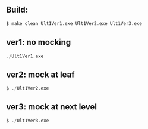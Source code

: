 Build:
------
```c
$ make clean Ult1Ver1.exe Ult1Ver2.exe Ult1Ver3.exe
```

ver1: no mocking
----------------
```c
./Ult1Ver1.exe
```

ver2: mock at leaf
------------------
```c
$ ./Ult1Ver2.exe
```

ver3: mock at next level
------------------------
```c
$ ./Ult1Ver3.exe
```
